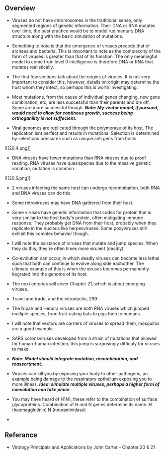 ## Overview

- Viruses do not have chromosomes in the traditional sense, only segmented regions of genetic information. Their DNA or RNA mutates over time, the best practice would be to model rudimentary DNA structure along with the basic simulation of mutations. 

- Something to note is that the emergence of viruses precede that of archaea and bacteria. This is important to note as the complexcity of the form of viruses is greater than that of its function. The only meaningful model to come from level 0 intelligence is therefore DNA or RNA that mutates realistically. 

- The first few sections talk about the origins of viruses. It is not very important to consider this, however, details on origin may determine the host whom they infect, so perhaps this is worth investigating. 

- Most mutations, from the cause of individual genes changing, new gene combination, etc, are less successful than their parents and die off. Some are more successful though. ***Note: My vector model, if pursued, would need to allow for continous growth, success being orthoganility is not suffecient.***

- Viral genomes are replicated through the polymerase of its host. The replication isnt perfect and results in mutations. Selection is determined by selections pressures such as unique anti gens from hosts.

![[20.4.png]]

- DNA viruses have fewer mutations than RNA viruses due to proof reading. RNA viruses have quasispecies due to the massive genetic variation, mutation is common. 

![[20.6.png]]


- 2 viruses infecting the same host can undergo recombination. both RNA and DNA viruses can do this. 

- Some retroviruses may have DNA gathered from their host. 

- Some viruses have genetic information that codes for protein that is very similar to the host body's protein, often midigating immune response. They probably get DNA from their host, probably when they replicate in the nucleus like herpesviruses. Some poxyviruses still exhibit this complex behavior though. 

- I will note the existance of viruses that mutate and jump species. When they do this, they're often times more virulent (deadly). 

- Co-evolution can occur, in which deadly viruses can become less lethal such that both can continue to evolve along side eachother. The ultimate example of this is when the viruses becomes permanently itegrated into the genome of its host. 

- The next enteries will cover Chapter 21, which is about emerging viruses. 

- Travel and trade, and the introductio, 299 

- The Nipah and Hendra viruses are both RNA viruses which jumped mutliple species, from fruit-eating bats to pigs then to humans. 

- I will note that vectors are carriers of viruses to spread them, mosquitos are a good example. 

- SARS coronsviruses developed from a strain of mutations that allowed for human-human infection, this jump is surprisingly difficuly for viruses to make. 

- ***Note: Model should integrate mutation, recombination, and reassortment.*** 

- Viruses can kill you by exposing your body to other pathogens, an example being damage to the respiratory epthelium exposing you to more illness. ***Idea: simulate multiple viruses, perhaps a higher form of coevolution can take place.*** 

- You may have heard of H1N1, these refer to the combination of surface glycoproteins. Combination of H and N genes determine its name. H (haemagglutinin) N (neuraminidase)

- 

## Referance 

- Virology Principals and Applications by John Carter - Chapter 20 & 21 